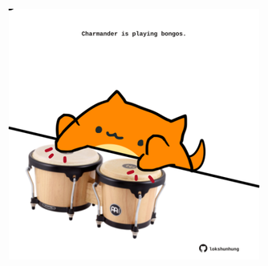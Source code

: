<!-- built at 12/04/2023, 02:14:05 UTC -->
<p align="center">
  <img width="500" height="500" src="./ReadmeImage.svg">
</p>
